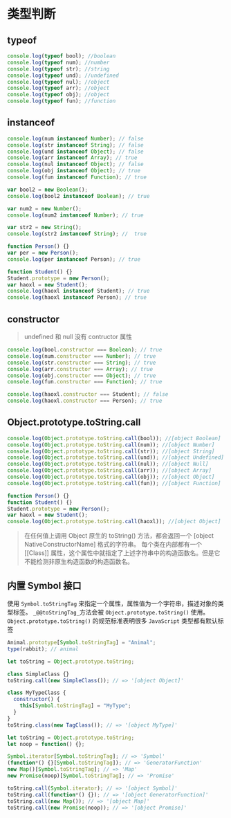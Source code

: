 # 类型判断

## typeof

```js
console.log(typeof bool); //boolean
console.log(typeof num); //number
console.log(typeof str); //string
console.log(typeof und); //undefined
console.log(typeof nul); //object
console.log(typeof arr); //object
console.log(typeof obj); //object
console.log(typeof fun); //function
```

## instanceof

```js
console.log(num instanceof Number); // false
console.log(str instanceof String); // false
console.log(und instanceof Object); // false
console.log(arr instanceof Array); // true
console.log(nul instanceof Object); // false
console.log(obj instanceof Object); // true
console.log(fun instanceof Function); // true

var bool2 = new Boolean();
console.log(bool2 instanceof Boolean); // true

var num2 = new Number();
console.log(num2 instanceof Number); // true

var str2 = new String();
console.log(str2 instanceof String); //  true

function Person() {}
var per = new Person();
console.log(per instanceof Person); // true

function Student() {}
Student.prototype = new Person();
var haoxl = new Student();
console.log(haoxl instanceof Student); // true
console.log(haoxl instanceof Person); // true
```

## constructor

> undefined 和 null 没有 contructor 属性

```js
console.log(bool.constructor === Boolean); // true
console.log(num.constructor === Number); // true
console.log(str.constructor === String); // true
console.log(arr.constructor === Array); // true
console.log(obj.constructor === Object); // true
console.log(fun.constructor === Function); // true

console.log(haoxl.constructor === Student); // false
console.log(haoxl.constructor === Person); // true
```

## Object.prototype.toString.call

```js
console.log(Object.prototype.toString.call(bool)); //[object Boolean]
console.log(Object.prototype.toString.call(num)); //[object Number]
console.log(Object.prototype.toString.call(str)); //[object String]
console.log(Object.prototype.toString.call(und)); //[object Undefined]
console.log(Object.prototype.toString.call(nul)); //[object Null]
console.log(Object.prototype.toString.call(arr)); //[object Array]
console.log(Object.prototype.toString.call(obj)); //[object Object]
console.log(Object.prototype.toString.call(fun)); //[object Function]

function Person() {}
function Student() {}
Student.prototype = new Person();
var haoxl = new Student();
console.log(Object.prototype.toString.call(haoxl)); //[object Object]
```

> 在任何值上调用 Object 原生的 toString() 方法，都会返回一个 [object NativeConstructorName] 格式的字符串。
> 每个类在内部都有一个 [[Class]] 属性，这个属性中就指定了上述字符串中的构造函数名。但是它不能检测非原生构造函数的构造函数名。

## 内置 Symbol 接口

使用 `Symbol.toStringTag` 来指定一个属性，属性值为一个字符串，描述对象的类型标签。
`_@@toStringTag_`方法会被 `Object.prototype.toString()` 使用。
`Object.prototype.toString()` 的规范标准表明很多 `JavaScript` 类型都有默认标签

```js
Animal.prototype[Symbol.toStringTag] = "Animal";
type(rabbit); // animal
```

```js
let toString = Object.prototype.toString;

class SimpleClass {}
toString.call(new SimpleClass()); // => '[object Object]'

class MyTypeClass {
  constructor() {
    this[Symbol.toStringTag] = "MyType";
  }
}
toString.class(new TagClass()); // => '[object MyType]'
```

```js
let toString = Object.prototype.toString;
let noop = function() {};

Symbol.iterator[Symbol.toStringTag]; // => 'Symbol'
(function*() {}[Symbol.toStringTag]); // => 'GeneratorFunction'
new Map()[Symbol.toStringTag]; // => 'Map'
new Promise(noop)[Symbol.toStringTag]; // => 'Promise'

toString.call(Symbol.iterator); // => '[object Symbol]'
toString.call(function*() {}); // => '[object GeneratorFunction]'
toString.call(new Map()); // => '[object Map]'
toString.call(new Promise(noop)); // => '[object Promise]'
```
